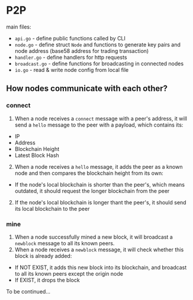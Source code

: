 # P2P

main files:
* `api.go` - define public functions called by CLI
* `node.go` - define struct `Node` and functions to generate key pairs and node address (base58 address for trading transaction)
* `handler.go` - define handlers for http requests
* `broadcast.go` - define functions for broadcasting in connected nodes
* `io.go` - read & write node config from local file

## How nodes communicate with each other?
### connect
1. When a node receives a `connect` message with a peer's address, it will send a `hello` message to the peer with a payload, which contains its:
* IP
* Address
* Blockchain Height
* Latest Block Hash

2. When a node receives a `hello` message, it adds the peer as a known node and then compares the blockchain height from its own:
* If the node's local blockchain is shorter than the peer's, which means outdated, it should request the longer blockchain from the peer
2. If the node's local blockchain is longer thant the peer's, it should send its local blockchain to the peer

### mine
1. When a node successfully mined a new block, it will broadcast a `newblock` message to all its known peers.
2. When a node receives a `newblock` message, it will check whether this block is already added:
* If NOT EXIST, it adds this new block into its blockchain, and broadcast to all its known peers except the origin node
* If EXIST, it drops the block

To be continued...


